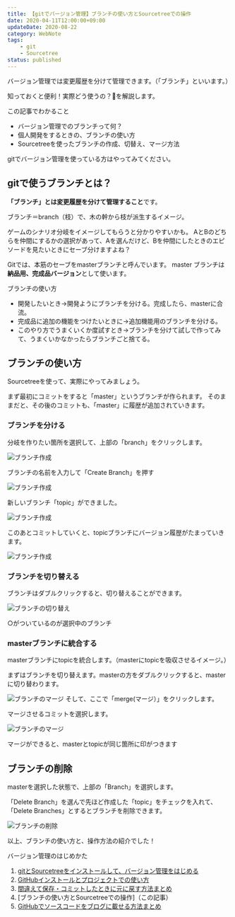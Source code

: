 ```yaml
---
title: 【gitでバージョン管理】ブランチの使い方とSourcetreeでの操作
date: 2020-04-11T12:00:00+09:00
updateDate: 2020-08-22
category: WebNote
tags:
    - git
    - Sourcetree
status: published
---
```


 バージョン管理では変更履歴を分けて管理できます。（「ブランチ」といいます。）

 知っておくと便利！実際どう使うの？🤔を解説します。

<div class="border-box">
<span>この記事でわかること<span>

* バージョン管理でのブランチって何？
* 個人開発をするときの、ブランチの使い方
* Sourcetreeを使ったブランチの作成、切替え、マージ方法

</div>

gitでバージョン管理を使っている方はやってみてください。

## gitで使うブランチとは？

**「ブランチ」とは変更履歴を分けて管理すること**です。

ブランチ＝branch（枝）で、木の幹から枝が派生するイメージ。

ゲームのシナリオ分岐をイメージしてもらうと分かりやすいかも。
AとBのどちらを仲間にするかの選択があって、Aを選んだけど、Bを仲間にしたときのエピソードを見たいときにセーブ分けますよね？

Gitでは、本筋のセーブをmasterブランチと呼んでいます。
master ブランチは**納品用、完成品バージョン**として使います。

<div class="border-box">
<span>ブランチの使い方</span>

* 開発したいとき→開発ようにブランチを分ける。完成したら、masterに合流。
* 完成品に追加の機能をつけたいときに→追加機能用のブランチを分ける。
* このやり方でうまくいくか度試すとき→ブランチを分けて試しで作ってみて、うまくいかなかったらブランチごと捨てる。
</div>

## ブランチの使い方

Sourcetreeを使って、実際にやってみましょう。

まず最初にコミットをすると「master」というブランチが作られます。
そのままだと、その後のコミットも、「master」に履歴が追加されていきます。

### ブランチを分ける

分岐を作りたい箇所を選択して、上部の「branch」をクリックします。

![ブランチ作成](ss-sourcetree-branch-01.jpg)

ブランチの名前を入力して「Create Branch」を押す

![ブランチ作成](ss-sourcetree-branch-02.jpg)

新しいブランチ「topic」ができました。

![ブランチ作成](ss-sourcetree-branch-03.jpg)

このあとコミットしていくと、topicブランチにバージョン履歴がたまっていきます。

![ブランチ作成](ss-sourcetree-branch-05.jpg)

### ブランチを切り替える

ブランチはダブルクリックすると、切り替えることができます。


![ブランチの切り替え](ss-sourcetree-branch-04.jpg)

○がついているのが選択中のブランチ

### masterブランチに統合する

masterブランチにtopicを統合します。（masterにtopicを吸収させるイメージ。）

まずはブランチを切り替えます。masterの方をダブルクリックすると、masterに切り替わります。

![ブランチのマージ](ss-sourcetree-branch-06-1.jpg)
そして、ここで「merge(マージ）」をクリックします。

 マージさせるコミットを選択します。

![ブランチのマージ](ss-sourcetree-branch-08.jpg)

マージができると、masterとtopicが同じ箇所に印がつきます

## ブランチの削除

masterを選択した状態で、上部の「Branch」を選択します。

「Delete Branch」を選んで先ほど作成した「topic」をチェックを入れて、「Delete Branches」とするとブランチを削除できます。

![ブランチの削除](ss-sourcetree-branch-09.jpg)

以上、ブランチの使い方と、操作方法の紹介でした！


<div class="related-posts">
    <span>バージョン管理のはじめかた</span>

1. [gitとSourcetreeをインストールして、バージョン管理をはじめる](/install-sourcetree/)
2. [GitHubインストールとプロジェクトでの使い方](/git-install/)
3. [間違えて保存・コミットしたときに元に戻す方法まとめ](/git-rebase/)
4. [ブランチの使い方とSourcetreeでの操作]（この記事）
5. [GitHubでソースコードをブログに載せる方法まとめ](/github-gist-wordpress/)

</div>